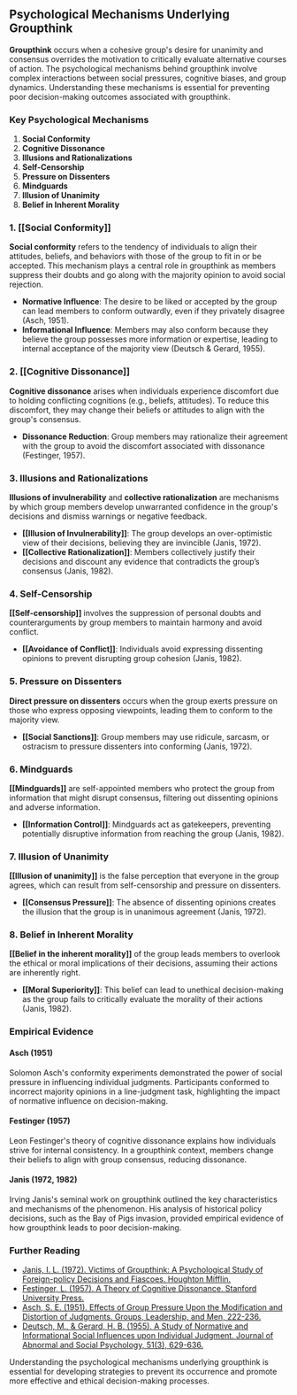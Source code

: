 ## Psychological Mechanisms Underlying Groupthink

**Groupthink** occurs when a cohesive group's desire for unanimity and consensus overrides the motivation to critically evaluate alternative courses of action. The psychological mechanisms behind groupthink involve complex interactions between social pressures, cognitive biases, and group dynamics. Understanding these mechanisms is essential for preventing poor decision-making outcomes associated with groupthink.

### Key Psychological Mechanisms

1. **Social Conformity**
2. **Cognitive Dissonance**
3. **Illusions and Rationalizations**
4. **Self-Censorship**
5. **Pressure on Dissenters**
6. **Mindguards**
7. **Illusion of Unanimity**
8. **Belief in Inherent Morality**

### 1. [[Social Conformity]]

**Social conformity** refers to the tendency of individuals to align their attitudes, beliefs, and behaviors with those of the group to fit in or be accepted. This mechanism plays a central role in groupthink as members suppress their doubts and go along with the majority opinion to avoid social rejection.

- **Normative Influence**: The desire to be liked or accepted by the group can lead members to conform outwardly, even if they privately disagree (Asch, 1951).
- **Informational Influence**: Members may also conform because they believe the group possesses more information or expertise, leading to internal acceptance of the majority view (Deutsch & Gerard, 1955).

### 2. [[Cognitive Dissonance]]

**Cognitive dissonance** arises when individuals experience discomfort due to holding conflicting cognitions (e.g., beliefs, attitudes). To reduce this discomfort, they may change their beliefs or attitudes to align with the group's consensus.

- **Dissonance Reduction**: Group members may rationalize their agreement with the group to avoid the discomfort associated with dissonance (Festinger, 1957).

### 3. Illusions and Rationalizations

**Illusions of invulnerability** and **collective rationalization** are mechanisms by which group members develop unwarranted confidence in the group's decisions and dismiss warnings or negative feedback.

- **[[Illusion of Invulnerability]]**: The group develops an over-optimistic view of their decisions, believing they are invincible (Janis, 1972).
- **[[Collective Rationalization]]**: Members collectively justify their decisions and discount any evidence that contradicts the group’s consensus (Janis, 1982).

### 4. Self-Censorship

**[[Self-censorship]]** involves the suppression of personal doubts and counterarguments by group members to maintain harmony and avoid conflict.

- **[[Avoidance of Conflict]]**: Individuals avoid expressing dissenting opinions to prevent disrupting group cohesion (Janis, 1982).

### 5. Pressure on Dissenters

**Direct pressure on dissenters** occurs when the group exerts pressure on those who express opposing viewpoints, leading them to conform to the majority view.

- **[[Social Sanctions]]**: Group members may use ridicule, sarcasm, or ostracism to pressure dissenters into conforming (Janis, 1972).

### 6. Mindguards

**[[Mindguards]]** are self-appointed members who protect the group from information that might disrupt consensus, filtering out dissenting opinions and adverse information.

- **[[Information Control]]**: Mindguards act as gatekeepers, preventing potentially disruptive information from reaching the group (Janis, 1982).

### 7. Illusion of Unanimity

**[[Illusion of unanimity]]** is the false perception that everyone in the group agrees, which can result from self-censorship and pressure on dissenters.

- **[[Consensus Pressure]]**: The absence of dissenting opinions creates the illusion that the group is in unanimous agreement (Janis, 1972).

### 8. Belief in Inherent Morality

**[[Belief in the inherent morality]]** of the group leads members to overlook the ethical or moral implications of their decisions, assuming their actions are inherently right.

- **[[Moral Superiority]]**: This belief can lead to unethical decision-making as the group fails to critically evaluate the morality of their actions (Janis, 1982).

### Empirical Evidence

#### Asch (1951)

Solomon Asch's conformity experiments demonstrated the power of social pressure in influencing individual judgments. Participants conformed to incorrect majority opinions in a line-judgment task, highlighting the impact of normative influence on decision-making.

#### Festinger (1957)

Leon Festinger's theory of cognitive dissonance explains how individuals strive for internal consistency. In a groupthink context, members change their beliefs to align with group consensus, reducing dissonance.

#### Janis (1972, 1982)

Irving Janis's seminal work on groupthink outlined the key characteristics and mechanisms of the phenomenon. His analysis of historical policy decisions, such as the Bay of Pigs invasion, provided empirical evidence of how groupthink leads to poor decision-making.

### Further Reading

- [Janis, I. L. (1972). Victims of Groupthink: A Psychological Study of Foreign-policy Decisions and Fiascoes. Houghton Mifflin.](https://www.amazon.com/Victims-Groupthink-Psychological-Foreign-policy-Decisions/dp/0395140447)
- [Festinger, L. (1957). A Theory of Cognitive Dissonance. Stanford University Press.](https://www.sup.org/books/title/?id=7731)
- [Asch, S. E. (1951). Effects of Group Pressure Upon the Modification and Distortion of Judgments. Groups, Leadership, and Men, 222-236.](https://psycnet.apa.org/doi/10.1037/10022-018)
- [Deutsch, M., & Gerard, H. B. (1955). A Study of Normative and Informational Social Influences upon Individual Judgment. Journal of Abnormal and Social Psychology, 51(3), 629-636.](https://psycnet.apa.org/doi/10.1037/h0046408)

Understanding the psychological mechanisms underlying groupthink is essential for developing strategies to prevent its occurrence and promote more effective and ethical decision-making processes.